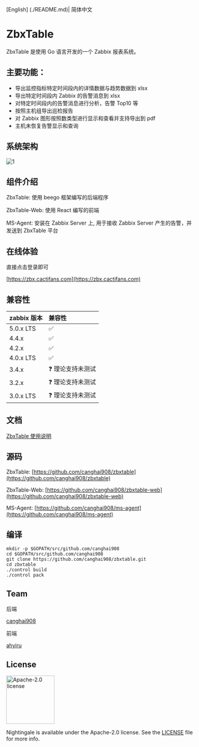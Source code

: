 [English] (./README.md)| 简体中文

# ZbxTable

ZbxTable 是使用 Go 语言开发的一个 Zabbix 报表系统。

## 主要功能：

* 导出监控指标特定时间段内的详情数据与趋势数据到 xlsx
* 导出特定时间段内 Zabbix 的告警消息到 xlsx
* 对特定时间段内的告警消息进行分析，告警 Top10 等
* 按照主机组导出巡检报告
* 对 Zabbix 图形按照数类型进行显示和查看并支持导出到 pdf
* 主机未恢复告警显示和查询

## 系统架构

![1](https://img.cactifans.com/wp-content/uploads/2020/07/zbxtable.png)

## 组件介绍

ZbxTable: 使用 beego 框架编写的后端程序

ZbxTable-Web: 使用 React 编写的前端

MS-Agent: 安装在 Zabbix Server 上, 用于接收 Zabbix Server 产生的告警，并发送到 ZbxTable 平台

## 在线体验

直接点击登录即可

[https://zbx.cactifans.com](https://zbx.cactifans.com)

## 兼容性

| zabbix 版本 | 兼容性            |
| :---------- | :---------------- |
| 5.0.x LTS   | ✅                |
| 4.4.x       | ✅                |
| 4.2.x       | ✅                |
| 4.0.x LTS   | ✅                |
| 3.4.x       | ❓ 理论支持未测试 |
| 3.2.x       | ❓ 理论支持未测试 |
| 3.0.x LTS   | ❓ 理论支持未测试 |

## 文档

[ZbxTable 使用说明](https://zbxtable.cactifans.com)

## 源码

ZbxTable: [https://github.com/canghai908/zbxtable](https://github.com/canghai908/zbxtable)

ZbxTable-Web: [https://github.com/canghai908/zbxtable-web](https://github.com/canghai908/zbxtable-web)

MS-Agent: [https://github.com/canghai908/ms-agent](https://github.com/canghai908/ms-agent)

## 编译

``` 
mkdir -p $GOPATH/src/github.com/canghai908
cd $GOPATH/src/github.com/canghai908
git clone https://github.com/canghai908/zbxtable.git
cd zbxtable
./control build
./control pack
```

## Team

后端

[canghai908](https://github.com/canghai908)

前端

[ahyiru](https://github.com/ahyiru)

## License

<img alt="Apache-2.0 license" src="https://s3-gz01.didistatic.com/n9e-pub/image/apache.jpeg" width="128">

Nightingale is available under the Apache-2.0 license. See the [LICENSE](LICENSE) file for more info.
